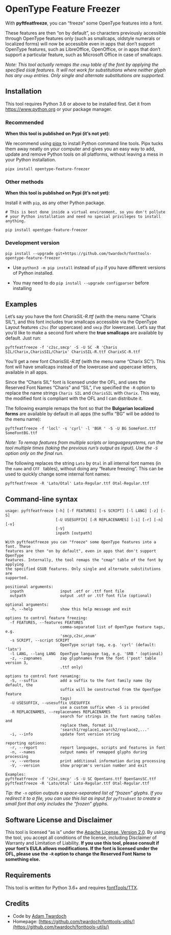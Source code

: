 OpenType Feature Freezer
=======================

With **pyftfeatfreeze**, you can “freeze” some OpenType features into a font.

These features are then “on by default”, so characters previously accessible through OpenType features only (such as smallcaps, oldstyle numerals or localized forms) will now be accessible even in apps that don’t support OpenType features, such as LibreOffice, OpenOffice, or in apps that don’t support a particular feature, such as Microsoft Office in case of smallcaps.

*Note: This tool actually remaps the `cmap` table of the font by applying the specified `GSUB` features. It will not work for substitutions where neither glyph has any `cmap` entries. Only single and alternate substitutions are supported.*


Installation
-----------

This tool requires Python 3.6 or above to be installed first. Get it from https://www.python.org or your package manager.

### Recommended

**When this tool is published on Pypi (it’s not yet)**:

We recommend using [pipx](https://pypi.org/project/pipx/) to install Python command line tools. Pipx tucks them away neatly on your computer and gives you an easy way to add, update and remove Python tools on all platforms, without leaving a mess in your Python installation.

```
pipx install opentype-feature-freezer
```

### Other methods

**When this tool is published on Pypi (it’s not yet)**:

Install it with `pip`, as any other Python package.

```
# This is best done inside a virtual environment, so you don't pollute
# your Python installation and need no special privileges to install anything.

pip install opentype-feature-freezer
```

### Development version

```
pip install --upgrade git+https://github.com/twardoch/fonttools-opentype-feature-freezer
```

- Use `python3 -m pip install` instead of `pip` if you have different versions of Python installed.

- You may need to do `pip install --upgrade configparser` before installing

Examples
--------

Let’s say you have the font *CharisSIL-R.ttf* (with the menu name “Charis SIL”), and this font includes true smallcaps accessible via the OpenType Layout features `c2sc` (for uppercase) and `smcp` (for lowercase). Let’s say that you’d like to make a second font where the **true smallcaps** are available by default. Just run:

```
pyftfeatfreeze -f 'c2sc,smcp' -S -U SC -R 'Charis SIL/Charix,CharisSIL/Charix' CharisSIL-R.ttf CharixSC-R.ttf
```

You’ll get a new font *CharisSIL-R.ttf* (with the menu name “Charix SC”). This font will have smallcaps instead of the lowercase and uppercase letters, available in all apps.

Since the “Charis SIL” font is licensed under the OFL, and uses the Reserved Font Names “Charis” and “SIL”, I’ve specified the `-R` option to replace the name strings `Charis SIL` and `CharisSIL` with `Charix`. This way, the modified font is compliant with the OFL and I can distribute it.

The following example remaps the font so that the **Bulgarian localized forms** are available by default in all apps (the suffix “BG” will be added to the menu name):

```
pyftfeatfreeze -f 'locl' -s 'cyrl' -l 'BGR ' -S -U BG SomeFont.ttf SomeFontBG.ttf
```

*Note: To remap features from multiple scripts or languagesystems, run the tool multiple times (taking the previous run’s output as input). Use the `-S` option only on the final run.*

The following replaces the string `Lato` by `Otal` in all internal font names (in the `name` and `CFF ` tables), without doing any “feature freezing”. This can be used to quickly change some internal font names:

```
pyftfeatfreeze -R 'Lato/Otal' Lato-Regular.ttf Otal-Regular.ttf
```


Command-line syntax
-------------------
```
usage: pyftfeatfreeze [-h] [-f FEATURES] [-s SCRIPT] [-l LANG] [-z] [-S]
                      [-U USESUFFIX] [-R REPLACENAMES] [-i] [-r] [-n] [-v]
                      [-V]
                      inpath [outpath]

With pyftfeatfreeze you can "freeze" some OpenType features into a font. These
features are then "on by default", even in apps that don't support OpenType
features. Internally, the tool remaps the "cmap" table of the font by applying
the specified GSUB features. Only single and alternate substitutions are
supported.

positional arguments:
  inpath                input .otf or .ttf font file
  outpath               output .otf or .ttf font file (optional)

optional arguments:
  -h, --help            show this help message and exit

options to control feature freezing:
  -f FEATURES, --features FEATURES
                        comma-separated list of OpenType feature tags, e.g.
                        'smcp,c2sc,onum'
  -s SCRIPT, --script SCRIPT
                        OpenType script tag, e.g. 'cyrl' (default: 'latn')
  -l LANG, --lang LANG  OpenType language tag, e.g. 'SRB ' (optional)
  -z, --zapnames        zap glyphnames from the font ('post' table version 3,
                        .ttf only)

options to control font renaming:
  -S, --suffix          add a suffix to the font family name (by default, the
                        suffix will be constructed from the OpenType feature
                        tags)
  -U USESUFFIX, --usesuffix USESUFFIX
                        use a custom suffix when -S is provided
  -R REPLACENAMES, --replacenames REPLACENAMES
                        search for strings in the font naming tables and
                        replace them, format is
                        'search1/replace1,search2/replace2,...'
  -i, --info            update font version string

reporting options:
  -r, --report          report languages, scripts and features in font
  -n, --names           output names of remapped glyphs during processing
  -v, --verbose         print additional information during processing
  -V, --version         show program's version number and exit

Examples:
pyftfeatfreeze -f 'c2sc,smcp' -S -U SC OpenSans.ttf OpenSansSC.ttf
pyftfeatfreeze -R 'Lato/Otal' Lato-Regular.ttf Otal-Regular.ttf
```

*Tip: the `-n` option outputs a space-separated list of “frozen” glyphs. If you redirect it to a file, you can use this list as input for `pyftsubset` to create a small font that only includes the “frozen” glyphs.*


Software License and Disclaimer
-------------------------------
This tool is licensed “as is” under the [Apache License, Version 2.0](http://www.apache.org/licenses/LICENSE-2.0). By using the tool, you accept all conditions of the license, including Disclaimer of Warranty and Limitation of Liability. **If you use this tool, please consult if your font’s EULA allows modifications. If the font is licensed under the OFL, please use the `-R` option to change the Reserved Font Name to something else.**


Requirements
------------
This tool is written for Python 3.6+ and requires [fontTools/TTX](https://github.com/behdad/fonttools/).


Credits
-------
* Code by [Adam Twardoch](./AUTHORS)
* Homepage: [https://github.com/twardoch/fonttools-utils/](https://github.com/twardoch/fonttools-utils/)
